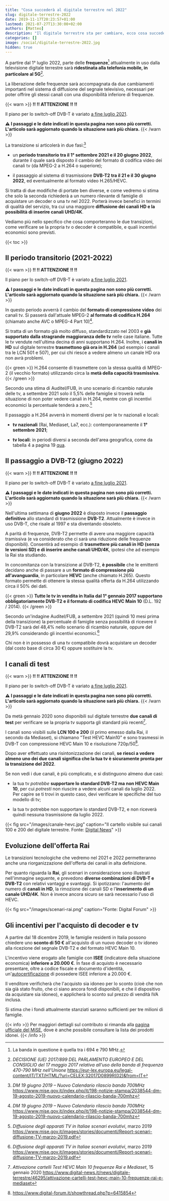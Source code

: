 ```yaml
---
title: "Cosa succederà al digitale terrestre nel 2022"
slug: digitale-terrestre-2022
date: 2019-11-17T20:23:57+01:00
lastmod: 2021-07-27T13:30:00+02:00
authors: [Matteo]
description: "Il digitale terrestre sta per cambiare, ecco cosa succederà."
categories: []
image: /social/digitale-terrestre-2022.jpg
hidden: true
---
```


A partire dal 1° luglio 2022, parte delle **frequenze**[^freq] attualmente in uso dalla televisione digitale terrestre sarà **ridestinata alla telefonia mobile, in particolare al 5G**[^eulex].

[^freq]: La banda in questione è quella tra i 694 e 790 MHz.
[^eulex]: *DECISIONE (UE) 2017/899 DEL PARLAMENTO EUROPEO E DEL CONSIGLIO del 17 maggio 2017 relativa all'uso della banda di frequenza 470-790 MHz nell'Unione* https://eur-lex.europa.eu/legal-content/IT/TXT/HTML/?uri=CELEX:32017D0899R(02)&from=IT

La liberazione delle frequenze sarà accompagnata da due cambiamenti importanti nel sistema di diffusione del segnale televisivo, necessari per poter offrire gli stessi canali con una disponibilità inferiore di frequenze.

{{< warn >}}
**‼️ ‼️ ATTENZIONE ‼️ ‼️**

Il piano per lo switch-off DVB-T è variato [a fine luglio 2021](https://www.dday.it/redazione/40168/switch-off-tv-ecco-il-rinvio-il-1-settembre-non-succede-nulla-ecco-le-nuove-date).

**⚠️ I passaggi e le date indicati in questa pagina non sono più corretti. L'articolo sarà aggiornato quando la situazione sarà più chiara.**
{{< /warn >}}

La transizione si articolerà in due fasi:[^mise]

- un **periodo transitorio tra il 1° settembre 2021 e il 20 giugno 2022**, durante il quale sarà disposto il cambio del formato di codifica video dei canali tv (da MPEG-2 a H.264 o superiore);

- il passaggio al sistema di trasmissione **DVB-T2 tra il 21 e il 30 giugno 2022**, ed eventualmente al formato video H.265/HEVC.

Si tratta di due modifiche di portate ben diverse, e come vedremo si stima che solo la seconda richiederà a un numero rilevante di famiglie di acquistare un decoder o una tv nel 2022. Porterà invece benefici in termini di qualità del servizio, tra cui una maggiore **diffusione dei canali HD e la possibilità di inserire canali UHD/4K**.

Vediamo più nello specifico che cosa comporteranno le due transizioni, come verificare se la propria tv o decoder è compatibile, e quali incentivi economici sono previsti.

{{< toc >}}

## Il periodo transitorio (2021-2022)

{{< warn >}}
**‼️ ‼️ ATTENZIONE ‼️ ‼️**

Il piano per lo switch-off DVB-T è variato [a fine luglio 2021](https://www.dday.it/redazione/40168/switch-off-tv-ecco-il-rinvio-il-1-settembre-non-succede-nulla-ecco-le-nuove-date).

**⚠️ I passaggi e le date indicati in questa pagina non sono più corretti. L'articolo sarà aggiornato quando la situazione sarà più chiara.**
{{< /warn >}}

In questo periodo avverrà il cambio del **formato di compressione video** dei canali tv. Si passerà dall'attuale MPEG-2 **al formato di codifica H.264** (chiamato anche AVC o MPEG-4 Part 10)[^mise].

Si tratta di un formato già molto diffuso, standardizzato nel 2003 e **già supportato dalla stragrande maggioranza delle tv** nelle case italiane. Tutte le tv vendute nell'ultima decina di anni supportano H.264. Inoltre, i **canali in HD** sul digitale terrestre **trasmettono già ora in H.264** (ad esempio i canali tra le LCN 501 e 507), per cui chi riesce a vedere almeno un canale HD ora non avrà problemi.

{{< green >}}
H.264 consente di trasmettere con la stessa qualità di MPEG-2 (il vecchio formato) utilizzando circa la **metà della capacità trasmissiva**.
{{< /green >}}

Secondo una stima di Auditel/FUB, in uno scenario di ricambio naturale delle tv, a settembre 2021 solo il 5,5% delle famiglie si troverà nella situazione di non poter vedere canali in H.264, mentre con gli incentivi economici la percentuale tenderà a zero.[^auditel]

Il passaggio a H.264 avverrà in momenti diversi per le tv nazionali e locali:

- **tv nazionali** (Rai, Mediaset, La7, ecc.): contemporaneamente il **1° settembre 2021**;

- **tv locali**: in periodi diversi a seconda dell'area geografica, come da tabella 4 a pagina 19 [qua](https://www.mise.gov.it/images/stories/documenti/dm%20calendario%20rilascio%20banda%20700%20MHz%20con%20estremi%20reg%20CdC.pdf).

## Il passaggio a DVB-T2 (giugno 2022)

{{< warn >}}
**‼️ ‼️ ATTENZIONE ‼️ ‼️**

Il piano per lo switch-off DVB-T è variato [a fine luglio 2021](https://www.dday.it/redazione/40168/switch-off-tv-ecco-il-rinvio-il-1-settembre-non-succede-nulla-ecco-le-nuove-date).

**⚠️ I passaggi e le date indicati in questa pagina non sono più corretti. L'articolo sarà aggiornato quando la situazione sarà più chiara.**
{{< /warn >}}

Nell'ultima settimana di **giugno 2022** è disposto invece il **passaggio definitivo** allo standard di trasmissione **DVB-T2**. Attualmente è invece in uso DVB-T, che risale al 1997 e sta diventando obsoleto.

A parità di frequenze, DVB-T2 permette di avere una maggiore capacità tramissiva (e va considerato che ci sarà una riduzione delle frequenze disponibili). Consentirà ad esempio di **trasmettere più canali in HD (senza le versioni SD) e di inserire anche canali UHD/4K**, ipotesi che ad esempio la Rai sta studiando.

In concomitanza con la transizione al DVB-T2, **è possibile** che le emittenti decidano anche di passare a un **formato di compressione più all'avanguardia**, in particolare **HEVC** (anche chiamato H.265). Questo formato permette di ottenere la stessa qualità offerta da H.264 utilizzando circa il 50% dei dati.

{{< green >}}
**Tutte le tv in vendita in Italia dal 1° gennaio 2017 supportano obbligatoriamente DVB-T2 e il formato di codifica HEVC Main 10** (D.L. 192 / 2014).
{{< /green >}}

Secondo un'indagine Auditel/FUB, a settembre 2021 (quindi 10 mesi prima della transizione) la percentuale di famiglie senza possibilità di ricevere il DVB-T2 sarà del 48,4% nello scenario di ricambio naturale, oppure del 29,9% considerando gli incentivi economici.[^auditel]

Chi non è in possesso di una tv compatibile dovrà acquistare un decoder (dal costo base di circa 30 €) oppure sostituire la tv.

## I canali di test

{{< warn >}}
**‼️ ‼️ ATTENZIONE ‼️ ‼️**

Il piano per lo switch-off DVB-T è variato [a fine luglio 2021](https://www.dday.it/redazione/40168/switch-off-tv-ecco-il-rinvio-il-1-settembre-non-succede-nulla-ecco-le-nuove-date).

**⚠️ I passaggi e le date indicati in questa pagina non sono più corretti. L'articolo sarà aggiornato quando la situazione sarà più chiara.**
{{< /warn >}}

Da metà gennaio 2020 sono disponibili sul digitale terrestre **due canali di test** per verificare se la propria tv supporta gli standard più recenti[^cartelli].

I canali sono visibili sulle **LCN 100 e 200** (il primo emesso dalla Rai, il secondo da Mediaset), si chiamano "Test HEVC Main10" e sono trasmessi in DVB-T con compressione HEVC Main 10 e risoluzione 720p/50[^datitecnici].

[^datitecnici]: https://www.digital-forum.it/showthread.php?p=6415854

Dopo aver effettuato una risintonizzazione dei canali, **se riesci a vedere almeno uno dei due canali significa che la tua tv è sicuramente pronta per la transizione del 2022**.

[^cartelli]: *Attivazione cartelli Test HEVC Main 10 frequenze Rai e Mediaset*, 15 gennaio 2020 https://www.digital-news.it/news/digitale-terrestre/46295/attivazione-cartelli-test-hevc-main-10-frequenze-rai-e-mediaset

Se non vedi i due canali, è più complicato, e si distinguono almeno due casi:

- la tua tv *potrebbe* **supportare lo standard DVB-T2 ma non HEVC Main 10**, per cui *potresti* non riuscire a vedere alcuni canali da luglio 2022. Per capire se ti trovi in questo caso, devi verificare le specifiche del tuo modello di tv;

- la tua tv potrebbe non supportare lo standard DVB-T2, e non riceverà quindi nessuna trasmissione da luglio 2022.

{{< fig src="/images/canale-hevc.jpg" caption="Il cartello visibile sui canali 100 e 200 del digitale terrestre. Fonte: [Digital News](https://www.digital-news.it/news/digitale-terrestre/46295/attivazione-cartelli-test-hevc-main-10-frequenze-rai-e-mediaset)" >}}

## Evoluzione dell'offerta Rai

Le transizioni tecnologiche che vedremo nel 2021 e 2022 permetteranno anche una riorganizzazione dell'offerta dei canali in alta definizione.
 
Per quanto riguarda la **Rai**, gli scenari in considerazione sono illustrati nell'immagine seguente, e prevedono **diverse combinazioni di DVB-T e DVB-T2** con relativi vantaggi e svantaggi. Si ipotizzano: l'aumento del numero di **canali in HD**, la rimozione dei canali SD e l'**inserimento di un canale UHD/4K**. Non è invece ancora sicuro se sarà necessario l'uso di HEVC.

{{< fig src="/images/scenari-rai.png" caption="Fonte: Digital Forum" >}}

## Gli incentivi per l'acquisto di decoder e tv

A partire dal 18 dicembre 2019, le famiglie residenti in Italia possono chiedere uno **sconto di 50 €** all'acquisto di un nuovo decoder o tv idoneo alla ricezione del segnale DVB-T2 e del formato HEVC Main 10.

L'incentivo viene erogato alle famiglie con **ISEE** (indicatore della situazione economica) **inferiore a 20.000 €**. In fase di acquisto è necessario presentare, oltre a codice fiscale e documento d'identità, un'[autocertificazione](https://www.mise.gov.it/images/stories/documenti/Facsmile-domanda-bonus-TV-decoder.pdf) di possedere ISEE inferiore a 20.000 €.

Il venditore verificherà che l'acquisto sia idoneo per lo sconto (cioè che non sia già stato fruito, che ci siano ancora fondi disponibili, e che il dispositivo da acquistare sia idoneo), e applicherà lo sconto sul prezzo di vendità IVA inclusa.

Si stima che i fondi attualmente stanziati saranno sufficienti per tre milioni di famiglie.

{{< info >}}
Per maggiori dettagli sul contributo si rimanda alla [pagina ufficiale del MiSE](https://www.mise.gov.it/index.php/it/incentivi/comunicazioni/bonus-tv), dove è anche possibile consultare la lista dei prodotti idonei.
{{< /info >}}

[^mise]: *DM 19 giugno 2019 – Nuovo Calendario rilascio banda 700MHz* https://www.mise.gov.it/index.php/it/198-notizie-stampa/2038544-dm-19-agosto-2019-nuovo-calendario-rilascio-banda-700mhz
[^auditel]: *Diffusione degli apparati TV in Italiae scenari evolutivi*, marzo 2019 https://www.mise.gov.it/images/stories/documenti/Report-scenari-diffusione-TV-marzo-2019.pdf

